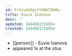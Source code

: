```yaml
---
id: Frk1s4nDgsftHBA7XbMu-
title: Euvie Ivanova
desc: ''
updated: 1644961726954
created: 1644961726954
---
```



- [[person]] - Euvie Ivanova
- appeared 1x at the stoa
